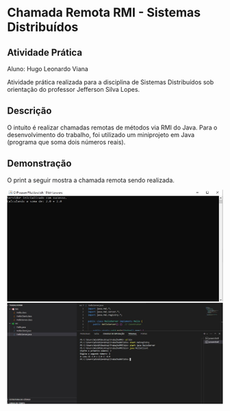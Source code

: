 # Chamada Remota RMI - Sistemas Distribuídos

## Atividade Prática

Aluno: Hugo Leonardo Viana

Atividade prática realizada para a disciplina de Sistemas Distribuídos sob orientação do professor Jefferson Silva Lopes.

## Descrição

O intuito é realizar chamadas remotas de métodos via RMI do Java. Para o desenvolvimento do trabalho, foi utilizado um miniprojeto em Java (programa que soma dois números reais).

## Demonstração

O print a seguir mostra a chamada remota sendo realizada.

![Iniciando Servidor](servidor.jpg)
![Terminal](terminal.jpg)